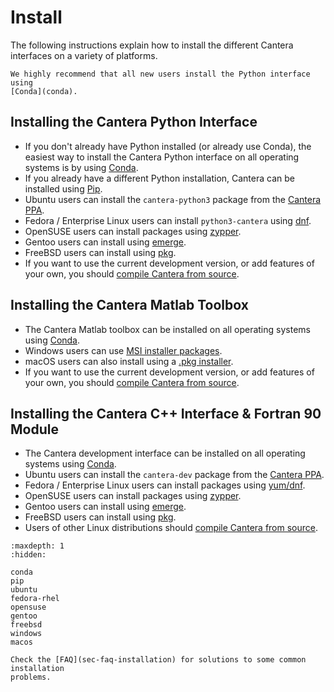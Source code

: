 # Install

The following instructions explain how to install the different Cantera interfaces on a
variety of platforms.

```{tip}
We highly recommend that all new users install the Python interface using
[Conda](conda).
```

## Installing the Cantera Python Interface

- If you don't already have Python installed (or already use Conda), the easiest way to
  install the Cantera Python interface on all operating systems is by using
  [Conda](sec-install-conda).
- If you already have a different Python installation, Cantera can be installed using
  [Pip](sec-install-pip).
- Ubuntu users can install the `cantera-python3` package from the
  [Cantera PPA](sec-install-ubuntu).
- Fedora / Enterprise Linux users can install `python3-cantera` using
  [dnf](sec-install-fedora-rhel).
- OpenSUSE users can install packages using [zypper](sec-install-opensuse).
- Gentoo users can install using [emerge](sec-install-gentoo).
- FreeBSD users can install using [pkg](sec-install-freebsd).
- If you want to use the current development version, or add features of your own, you
  should [compile Cantera from source](sec-compiling).

## Installing the Cantera Matlab Toolbox

- The Cantera Matlab toolbox can be installed on all operating systems using
  [Conda](sec-conda-matlab-interface).
- Windows users can use [MSI installer packages](sec-install-windows).
- macOS users can also install using a [.pkg installer](sec-install-macos).
- If you want to use the current development version, or add features of your own, you
  should [compile Cantera from source](sec-compiling).

## Installing the Cantera C++ Interface & Fortran 90 Module

- The Cantera development interface can be installed on all operating systems using
  [Conda](sec-conda-development-interface).
- Ubuntu users can install the `cantera-dev` package from the
  [Cantera PPA](sec-install-ubuntu).
- Fedora / Enterprise Linux users can install packages using
  [yum/dnf](sec-install-fedora-rhel).
- OpenSUSE users can install packages using [zypper](sec-install-opensuse).
- Gentoo users can install using [emerge](sec-install-gentoo).
- FreeBSD users can install using [pkg](sec-install-freebsd).
- Users of other Linux distributions should
  [compile Cantera from source](sec-compiling).

```{toctree}
:maxdepth: 1
:hidden:

conda
pip
ubuntu
fedora-rhel
opensuse
gentoo
freebsd
windows
macos
```

```{seealso}
Check the [FAQ](sec-faq-installation) for solutions to some common installation
problems.
```
